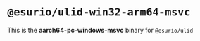 # `@esurio/ulid-win32-arm64-msvc`

This is the **aarch64-pc-windows-msvc** binary for `@esurio/ulid`
